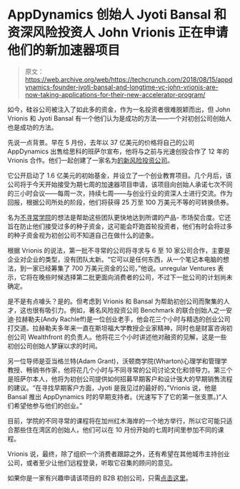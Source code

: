 # AppDynamics 创始人 Jyoti Bansal 和资深风险投资人 John Vrionis 正在申请他们的新加速器项目 

> 原文：<https://web.archive.org/web/https://techcrunch.com/2018/08/15/appdynamics-founder-jyoti-bansal-and-longtime-vc-john-vrionis-are-now-taking-applications-for-their-new-accelerator-program/>

如今，硅谷公司被注入了如此多的资金，作为一名投资者很难脱颖而出，但 John Vrionis 和 Jyoti Bansal 有一个他们认为是成功的方法——一个对初创公司创始人也是成功的方法。

先说一点背景。早在 5 月份，去年以 37 亿美元的价格将自己的公司 AppDynamics 出售给思科的班萨尔宣布，他将与之前与光速创投合作了 12 年的 Vrionis 合作。他们一起创建了一家名为[的新风险投资公司](https://web.archive.org/web/20221205162151/https://unusual.vc/)。

它公开启动了 1.6 亿美元的初始基金，并设立了一个创业教育项目。几个月后，该公司将于今天开始接受为期七周的加速器项目申请，该项目向创始人承诺七次不同的三小时会议——每周一次，持续七周——与创业行业的资深人士进行交流。作为回报，根据公司所处的阶段，他们将获得 25 万至 100 万美元不等的可转换债券。

名为[不寻常学院](https://web.archive.org/web/20221205162151/https://unusual.vc/academy/)的想法是帮助这些团队更快地达到所谓的产品- 市场契合度。它还旨在防止他们接受过多的种子资金，这可能会吓跑首轮投资者，他们有时会将过多的种子资金视为初创公司不知道自己在做什么的迹象。

根据 Vrionis 的说法，第一批不寻常的公司将寻求与 6 至 10 家公司合作，主要是企业对企业的类型，没有团队太新。“它可以是任何东西，从一个笔记本电脑的想法，到一家已经筹集了 700 万美元资金的公司，”他说。unregular Ventures 表示，它将在晚些时候选择第二批更面向消费者的公司，不过下一批公司的计划尚未确定。

是不是有点噱头？是的。但考虑到 Vrionis 和 Bansal 为帮助初创公司而聚集的人才，这也很有吸引力。例如，著名风险投资公司 Benchmark 的联合创始人之一安迪·拉赫勒夫(Andy Rachleff)是一位创业老手，他会花三个小时与精选的创业公司打交道。拉赫勒夫多年来一直在斯坦福大学教授企业家精神，同时也是财富咨询初创公司 Wealthfront 的负责人。他将花三个小时讲述他对融资的见解，这是一些初创公司创始人梦寐以求的时间。

另一位导师是亚当格兰特(Adam Grant)，沃顿商学院(Wharton)心理学和管理学教授、畅销书作家，他将花几个小时与不同寻常的公司讨论文化和领导力。第三个是班萨尔本人，他将为初创公司提供如何招募早期客户和设计强大的早期销售流程的建议。“在寻找早期客户方面，Jyoti 是我见过的最好的，”Vrionis 说，他是 Bansal 推出 AppDynamics 时的早期支持者。(光速写下了它的第一张支票。)“人们希望他参与他们的创业。”

目前，学院的不同寻常的课程将在加州红木海岸的一个地方举行，所以它可能只适合那些住在湾区的创始人，他们可以在 10 月份开始的七周时间里参加不同的课程。

Vrionis 说，最终，除了组织一个消费者跟踪之外，还有希望在其他城市主持创业公司，或者至少让他们远程登录，听取它召集的顾问的意见。

如果你是一家有兴趣申请该项目的 B2B 初创公司，只需[点击这里](https://web.archive.org/web/20221205162151/https://unusual.vc/academy)。